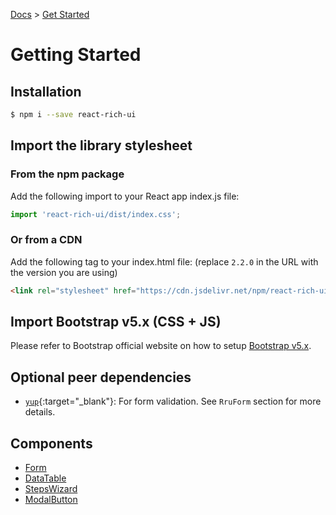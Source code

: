 [Docs](/docs) > [Get Started](/docs)

# Getting Started

## Installation

```bash
$ npm i --save react-rich-ui
```

## Import the library stylesheet

### From the npm package

Add the following import to your React app index.js file:

```js
import 'react-rich-ui/dist/index.css';
```

### Or from a CDN

Add the following tag to your index.html file: (replace `2.2.0` in the URL with the version you are using)

```html
<link rel="stylesheet" href="https://cdn.jsdelivr.net/npm/react-rich-ui@2.2.0/dist/index.esm.css" />
```

## Import Bootstrap v5.x (CSS + JS)

Please refer to Bootstrap official website on how to setup [Bootstrap v5.x](https://getbootstrap.com/docs/5.2/getting-started/introduction/).

## Optional peer dependencies

- [`yup`](https://www.npmjs.com/package/yup){:target="\_blank"}: For form validation. See `RruForm` section for more details.

## Components

- [Form](/docs/components/RruForm)
- [DataTable](/docs/components/RruDataTable)
- [StepsWizard](/docs/components/RruStepsWizard)
- [ModalButton](/docs/components/RruModalButton)
